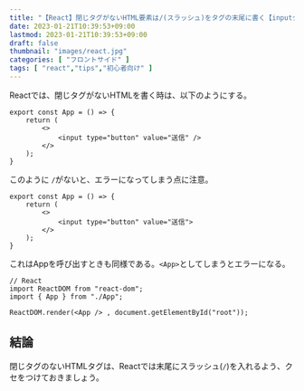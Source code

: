 ```yaml
---
title: "【React】閉じタグがないHTML要素は/(スラッシュ)をタグの末尾に書く【inputタグ、imgタグ等】"
date: 2023-01-21T10:39:53+09:00
lastmod: 2023-01-21T10:39:53+09:00
draft: false
thumbnail: "images/react.jpg"
categories: [ "フロントサイド" ]
tags: [ "react","tips","初心者向け" ]
---
```



Reactでは、閉じタグがないHTMLを書く時は、以下のようにする。

```
export const App = () => {
    return (
        <>
            <input type="button" value="送信" />
        </>
    );
}
```

このように `/`がないと、エラーになってしまう点に注意。

```
export const App = () => {
    return (
        <>
            <input type="button" value="送信">
        </>
    );
}
```

これはAppを呼び出すときも同様である。`<App>`としてしまうとエラーになる。

```
// React
import ReactDOM from "react-dom";
import { App } from "./App";

ReactDOM.render(<App /> , document.getElementById("root"));
```


## 結論

閉じタグのないHTMLタグは、Reactでは末尾にスラッシュ(`/`)を入れるよう、クセをつけておきましょう。


